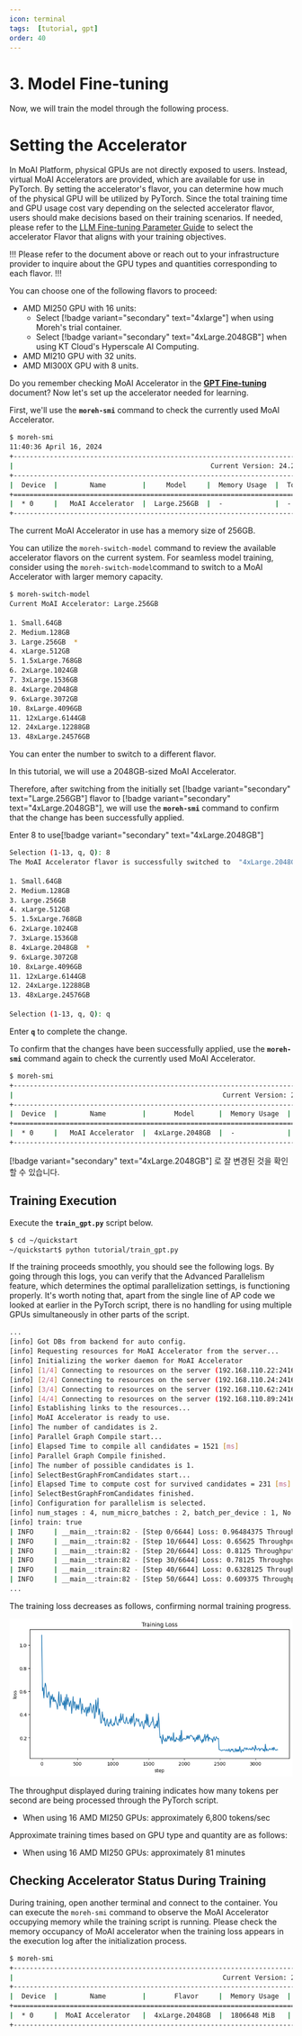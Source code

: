 ```yaml
---
icon: terminal
tags:  [tutorial, gpt]
order: 40
---
```


# 3. Model Fine-tuning

Now, we will train the model through the following process. 

# **Setting the Accelerator**

In MoAI Platform, physical GPUs are not directly exposed to users. Instead, virtual MoAI Accelerators are provided, which are available for use in PyTorch. By setting the accelerator's flavor, you can determine how much of the physical GPU will be utilized by PyTorch. Since the total training time and GPU usage cost vary depending on the selected accelerator flavor, users should make decisions based on their training scenarios. If needed, please refer to the [LLM Fine-tuning Parameter Guide](/Supported_Documents/LLM_param_guide.md) to select the accelerator Flavor that aligns with your training objectives.


!!!
Please refer to the document above or reach out to your infrastructure provider to inquire about the GPU types and quantities corresponding to each flavor.
!!!

You can choose one of the following flavors to proceed:

- AMD MI250 GPU with 16 units:
    - Select  [!badge variant="secondary" text="4xlarge"] when using Moreh's trial container.
    - Select [!badge variant="secondary" text="4xLarge.2048GB"] when using KT Cloud's Hyperscale AI Computing.
- AMD MI210 GPU with 32 units.
- AMD MI300X GPU with 8 units.

Do you remember checking MoAI Accelerator in the [**GPT Fine-tuning**](index.md) document? Now let's set up the accelerator needed for learning.

First, we'll use the **`moreh-smi`** command to check the currently used MoAI Accelerator.

```bash
$ moreh-smi
11:40:36 April 16, 2024
+--------------------------------------------------------------------------------------------------+
|                                                 Current Version: 24.2.0  Latest Version: 24.2.0  |
+--------------------------------------------------------------------------------------------------+
|  Device  |        Name         |     Model     |  Memory Usage  |  Total Memory  |  Utilization  |
+==================================================================================================+
|  * 0     |   MoAI Accelerator  |  Large.256GB  |  -             |  -             |  -            |
+--------------------------------------------------------------------------------------------------+
```

The current MoAI Accelerator in use has a memory size of 256GB.

You can utilize the `moreh-switch-model` command to review the available accelerator flavors on the current system. For seamless model training, consider using the `moreh-switch-model`command to switch to a MoAI Accelerator with larger memory capacity.

```bash
$ moreh-switch-model
Current MoAI Accelerator: Large.256GB

1. Small.64GB 
2. Medium.128GB 
3. Large.256GB  *
4. xLarge.512GB 
5. 1.5xLarge.768GB 
6. 2xLarge.1024GB 
7. 3xLarge.1536GB 
8. 4xLarge.2048GB 
9. 6xLarge.3072GB 
10. 8xLarge.4096GB 
11. 12xLarge.6144GB 
12. 24xLarge.12288GB 
13. 48xLarge.24576GB 
```

You can enter the number to switch to a different flavor.

In this tutorial, we will use a 2048GB-sized MoAI Accelerator.

Therefore, after switching from the initially set [!badge variant="secondary" text="Large.256GB"] flavor to [!badge variant="secondary" text="4xLarge.2048GB"], we will use the **`moreh-smi`** command to confirm that the change has been successfully applied.

Enter 8 to use[!badge variant="secondary" text="4xLarge.2048GB"]


```bash
Selection (1-13, q, Q): 8
The MoAI Accelerator flavor is successfully switched to  "4xLarge.2048GB".

1. Small.64GB 
2. Medium.128GB 
3. Large.256GB 
4. xLarge.512GB 
5. 1.5xLarge.768GB 
6. 2xLarge.1024GB 
7. 3xLarge.1536GB 
8. 4xLarge.2048GB  *
9. 6xLarge.3072GB 
10. 8xLarge.4096GB 
11. 12xLarge.6144GB 
12. 24xLarge.12288GB 
13. 48xLarge.24576GB 

Selection (1-13, q, Q): q
```

Enter **`q`** to complete the change.

To confirm that the changes have been successfully applied, use the **`moreh-smi`** command again to check the currently used MoAI Accelerator.

```bash
$ moreh-smi
+-----------------------------------------------------------------------------------------------------+
|                                                    Current Version: 24.2.0  Latest Version: 24.2.0  |
+-----------------------------------------------------------------------------------------------------+
|  Device  |        Name         |       Model      |  Memory Usage  |  Total Memory  |  Utilization  |
+=====================================================================================================+
|  * 0     |   MoAI Accelerator  |  4xLarge.2048GB  |  -             |  -             |  -            |
+-----------------------------------------------------------------------------------------------------+
```

[!badge variant="secondary" text="4xLarge.2048GB"] 로 잘 변경된 것을 확인할 수 있습니다.



## Training Execution

Execute the **`train_gpt.py`** script below.

```bash
$ cd ~/quickstart
~/quickstart$ python tutorial/train_gpt.py
```

If the training proceeds smoothly, you should see the following logs. By going through this logs, you can verify that the Advanced Parallelism feature, which determines the optimal parallelization settings, is functioning properly. It's worth noting that, apart from the single line of AP code we looked at earlier in the PyTorch script, there is no handling for using multiple GPUs simultaneously in other parts of the script.


```bash
...
[info] Got DBs from backend for auto config.
[info] Requesting resources for MoAI Accelerator from the server...
[info] Initializing the worker daemon for MoAI Accelerator
[info] [1/4] Connecting to resources on the server (192.168.110.22:24166)...
[info] [2/4] Connecting to resources on the server (192.168.110.24:24166)...
[info] [3/4] Connecting to resources on the server (192.168.110.62:24166)...
[info] [4/4] Connecting to resources on the server (192.168.110.89:24166)...
[info] Establishing links to the resources...
[info] MoAI Accelerator is ready to use.
[info] The number of candidates is 2.
[info] Parallel Graph Compile start...
[info] Elapsed Time to compile all candidates = 1521 [ms]
[info] Parallel Graph Compile finished.
[info] The number of possible candidates is 1.
[info] SelectBestGraphFromCandidates start...
[info] Elapsed Time to compute cost for survived candidates = 231 [ms]
[info] SelectBestGraphFromCandidates finished.
[info] Configuration for parallelism is selected.
[info] num_stages : 4, num_micro_batches : 2, batch_per_device : 1, No TP, recomputation : false, distribute_param : true
[info] train: true
| INFO     | __main__:train:82 - [Step 0/6644] Loss: 0.96484375 Throughput: 1134.75 tokens/sec
| INFO     | __main__:train:82 - [Step 10/6644] Loss: 0.65625 Throughput: 7088.29 tokens/sec
| INFO     | __main__:train:82 - [Step 20/6644] Loss: 0.8125 Throughput: 6683.68 tokens/sec
| INFO     | __main__:train:82 - [Step 30/6644] Loss: 0.78125 Throughput: 6928.45 tokens/sec
| INFO     | __main__:train:82 - [Step 40/6644] Loss: 0.6328125 Throughput: 6836.38 tokens/sec
| INFO     | __main__:train:82 - [Step 50/6644] Loss: 0.609375 Throughput: 6757.83 tokens/sec
...
```

The training loss decreases as follows, confirming normal training progress.

![](./img/training_loss.png)

The throughput displayed during training indicates how many tokens per second are being processed through the PyTorch script.

- When using 16 AMD MI250 GPUs: approximately 6,800 tokens/sec

Approximate training times based on GPU type and quantity are as follows:

- When using 16 AMD MI250 GPUs: approximately 81 minutes

## Checking Accelerator Status During Training

During training, open another terminal and connect to the container. You can execute the `moreh-smi` command to observe the MoAI Accelerator occupying memory while the training script is running. Please check the memory occupancy of MoAI accelerator when the training loss appears in the execution log after the initialization process.

```bash
$ moreh-smi
+-----------------------------------------------------------------------------------------------------+
|                                                    Current Version: 24.2.0  Latest Version: 24.2.0  |
+-----------------------------------------------------------------------------------------------------+
|  Device  |        Name         |       Flavor     |  Memory Usage  |  Total Memory  |  Utilization  |
+=====================================================================================================+
|  * 0     |  MoAI Accelerator   |  4xLarge.2048GB  |  1806648 MiB   |  2096640 MiB   |    71%        |
+-----------------------------------------------------------------------------------------------------+
```
